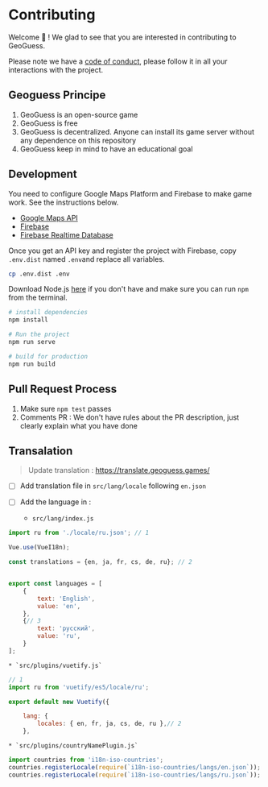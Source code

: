 Contributing
=====

Welcome 👋 !
We glad to see that you are interested in contributing to GeoGuess.

Please note we have a [code of conduct](https://github.com/GeoGuess/Geoguess/blob/master/CODE_OF_CONDUCT.md), please follow it in all your interactions with the project.

## Geoguess Principe
1. GeoGuess is an open-source game
2. GeoGuess is free
3. GeoGuess is decentralized. Anyone can install its game server without any dependence on this repository
4. GeoGuess keep in mind to have an educational goal

## Development

You need to configure Google Maps Platform and Firebase to make game work.
See the instructions below.

-   [Google Maps API](https://developers.google.com/maps/documentation/javascript/get-api-key#get-the-api-key)
-   [Firebase](https://firebase.google.com/docs/database/web/start)
-   [Firebase Realtime Database](https://firebase.google.com/docs/database/web/start)

Once you get an API key and register the project with Firebase, copy `.env.dist` named `.env`and replace all variables.

```bash
cp .env.dist .env
```

Download Node.js [here](https://nodejs.org/en/download/) if you don't have and make sure you can run `npm` from the terminal.

```bash
# install dependencies
npm install

# Run the project
npm run serve

# build for production
npm run build
```


## Pull Request Process

1. Make sure `npm test` passes
2. Comments PR : We don't have rules about the PR description, just clearly explain what you have done

## Transalation
> Update translation : https://translate.geoguess.games/

- [ ] Add translation file in `src/lang/locale` following `en.json`

- [ ] Add the language in :
    * `src/lang/index.js` 
```js
import ru from './locale/ru.json'; // 1

Vue.use(VueI18n);

const translations = {en, ja, fr, cs, de, ru}; // 2


export const languages = [
    {
        text: 'English',
        value: 'en',
    },
    {// 3
        text: 'русский',
        value: 'ru',
    }
];
```

    * `src/plugins/vuetify.js`
```js
// 1 
import ru from 'vuetify/es5/locale/ru';

export default new Vuetify({

    lang: {
        locales: { en, fr, ja, cs, de, ru },// 2
    },

```


    * `src/plugins/countryNamePlugin.js`

```js
import countries from 'i18n-iso-countries';
countries.registerLocale(require(`i18n-iso-countries/langs/en.json`));
countries.registerLocale(require(`i18n-iso-countries/langs/ru.json`));

```